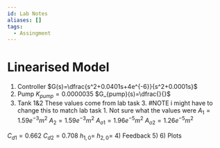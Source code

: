 ```yaml
---
id: Lab Notes
aliases: []
tags:
  - Assingment
---
```


# Linearised Model
1) Controller
$G(s)=\dfrac{s^2+0.0401s+4e^{-6}}{s^2+0.0001s}$
2) Pump
$K_{pump}=0.0000035$
$G_{pump}(s)=\dfrac{}{}$
3) Tank 1&2
These values come from lab task 3. #NOTE i might have to change this to match lab task 1. Not sure what the values were
$A_1=1.59e^{-3}m^2$
$A_2=1.59e^{-3}m^2$
$A_{o1}=1.96e^{-5}m^2$
$A_{o2}=1.26e^{-5}m^2$

$C_{d1}=0.662$
$C_{d2}=0.708$
$h_{1,0}=$
$h_{2,0}=$
4) Feedback
5) 
6) Plots

